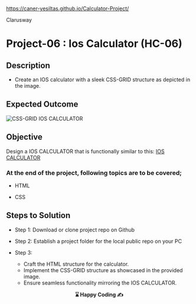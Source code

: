https://caner-yesiltas.github.io/Calculator-Project/

<p>Clarusway<img align="right"
  src="https://secure.meetupstatic.com/photos/event/3/1/b/9/600_488352729.jpeg"  width="15px"></p>

# Project-06 : Ios Calculator (HC-06)


## Description
- Create an IOS calculator with a sleek CSS-GRID structure as depicted in the image.

## Expected Outcome

![CSS-GRID IOS CALCULATOR](./css-grid-ios.gif)

## Objective

Design a IOS CALCULATOR that is functionally similar to this: [IOS CALCULATOR](https://css-grid-ios.netlify.app/)

### At the end of the project, following topics are to be covered;

- HTML 

- CSS

## Steps to Solution
  
- Step 1: Download or clone project repo on Github 

- Step 2: Establish a project folder for the local public repo on your PC

- Step 3: 
  - Craft the HTML structure for the calculator.
  - Implement the CSS-GRID structure as showcased in the provided image.
  - Ensure seamless functionality mirroring the IOS CALCULATOR.



<p align="center"><strong> ⌛ Happy Coding  ✍</strong> </p>
